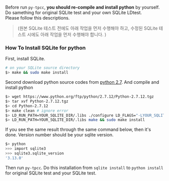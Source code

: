 Before run `py-tpcc`, **you should re-compile and install python** by yourself. Do samething for original SQLite test and your own SQLite LDtest.  
Please follow this descriptions. 

>(원본 SQLite 테스트 전에도 아래 작업을 먼저 수행해야 하고, 수정된 SQLite 테스트 시에도 아래 작업을 먼저 수행해야 합니다. )

### How To Install SQLite for python

First, install SQLite.
```bash
# on your SQLite source directory
$> make && sudo make install
```

Second download python source codes from [python 2.7](https://www.python.org/ftp/python/2.7.12/Python-2.7.12.tgz).
And compile and install python

```bash
$> wget https://www.python.org/ftp/python/2.7.12/Python-2.7.12.tgz
$> tar xvf Python-2.7.12.tgz
$> cd Python-2.7.12
$> make clean # ignore error
$> LD_RUN_PATH=YOUR_SQLITE_DIR/.libs ./configure LD_FLAGS="-LYOUR_SQLITE_DIR/.libs" CPPFLAGS="-IYOUR_SQLITE_DIR/include"
$> LD_RUN_PATH=YOUR_SQLITE_DIR/.libs make && sudo make install
```

If you see the same result through the same command below, then it's done. Version number should be your sqlite version. 

```bash
$> python
>>> import sqlite3
>>> sqlite3.sqlite_version
'3.13.0'
```

Then run `py-tpcc`. Do this installation from `sqlite install` to `python install` for original SQLite test and your SQLite test. 
